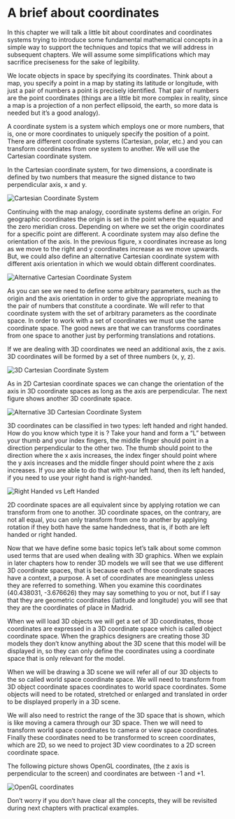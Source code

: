 
# A brief about coordinates

In this chapter we will talk a little bit about coordinates and coordinates systems trying to introduce some fundamental mathematical concepts in a simple way to support the techniques and topics that we will address in subsequent chapters. We will assume some simplifications which may sacrifice preciseness for the sake of legibility.

We locate objects in space by specifying its coordinates. Think about a map, you specify a point in a map by stating its latitude or longitude, with just a pair of numbers a point is precisely identified. That pair of numbers are the point coordinates (things are a  little bit more complex in reality, since a map is a projection of a non perfect ellipsoid, the earth, so more data is needed but it’s a good analogy).

A coordinate system is a system which employs one or more numbers, that is, one or more coordinates to uniquely specify the position of a point. There are different coordinate systems (Cartesian, polar, etc.) and you can transform coordinates from one system to another. We will use the Cartesian coordinate system.

In the Cartesian coordinate system, for two dimensions, a coordinate is defined by two numbers that measure the signed distance to two perpendicular axis, x and y.

![Cartesian Coordinate System](cartesian_coordinate_system.png) 

Continuing with the map analogy, coordinate systems define an origin. For geographic coordinates the origin is set in the point where the equator and the zero meridian cross. Depending on where we set the origin coordinates for a specific point  are different. A coordinate system may also define the orientation of the axis. In the previous figure, x coordinates increase as long as we move to the right and y coordinates increase as we move upwards. But, we could also define an alternative Cartesian coordinate system with different axis orientation in which we would obtain different coordinates.
 
![Alternative Cartesian Coordinate System](alt_cartesian_coordinate_system.png)

As you can see we need to define some arbitrary parameters, such as the origin and the axis orientation in order to give the appropriate meaning to the pair of numbers that constitute a coordinate.  We will refer to that coordinate system with the set of arbitrary parameters as the coordinate space. In order to work with a set of coordinates we must use the same coordinate space.  The good news are that we can transforms coordinates from one space to another just by performing translations and rotations.

If we are dealing with 3D coordinates we need an additional axis, the z axis. 3D coordinates will be formed by a set of three numbers (x, y, z). 
 
![3D Cartesian Coordinate System](3d_cartesian_coordinate_system.png)

As in 2D Cartesian coordinate spaces we can change the orientation of the axis in 3D coordinate spaces as long as the axis are perpendicular. The next figure shows another 3D coordinate space.
 
![Alternative 3D Cartesian Coordinate System](alt_3d_cartesian_coordinate_system.png)

3D coordinates can be classified in two types: left handed and right handed. How do you know which type it is ? Take your hand and form a “L” between your thumb and your index fingers, the middle finger should point in a direction perpendicular to the other two. The thumb should point to the direction where the x axis increases, the index finger should point where the y axis increases and the middle finger should point where the z axis increases. If you are able to do that with your left hand, then its left handed, if you need to use your right hand is right-handed.

![Right Handed vs Left Handed](righthanded_lefthanded.png) 

2D coordinate spaces are all equivalent since by applying rotation we can transform from one to another. 3D coordinate spaces, on the contrary, are not all equal, you can only transform from one to another by applying rotation if they both have the same handedness, that is, if both are left handed or right handed.

Now that we have define some basic topics let’s talk about some common used terms that are used when dealing with 3D graphics. When we explain in later chapters how to render 3D models we will see that we use different 3D coordinate spaces, that is because each of those coordinate spaces have a context,  a purpose. A set of coordinates are meaningless unless they are referred to something. When you examine this coordinates (40.438031, -3.676626) they may say something to you or not, but if I say that they are geometric coordinates (latitude and longitude) you will see that they are the coordinates of place in Madrid.

When we will load 3D objects we will get a set of 3D coordinates, those coordinates are expressed in a 3D coordinate space which is called object coordinate space. When the graphics designers are creating those 3D models they don’t know anything about the 3D scene that this model will be displayed in, so they can only define the coordinates using a coordinate space that is only relevant for the model.

When we will be drawing a 3D scene we will refer all of our 3D objects to the so called world space coordinate space. We will need to transform from 3D object coordinate spaces coordinates to world space coordinates. Some objects will need to be rotated, stretched or enlarged and translated in order to be displayed properly in a 3D scene.

We will also need to restrict the range of the 3D space that is shown, which is like moving a camera through our 3D space. Then we will need to transform world space coordinates to camera or view space coordinates. Finally these coordinates need to be transformed to screen coordinates, which are 2D, so we need to project 3D view coordinates to a 2D screen coordinate space.

The following picture shows OpenGL coordinates, (the z axis is perpendicular to the screen) and coordinates are between -1 and +1.

![OpenGL coordinates](opengl_coordinates.png) 

Don’t worry if you don’t have clear all the concepts, they will be revisited during next chapters with practical examples. 

